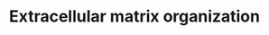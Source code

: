 ---
annotations:
- type: Pathway Ontology
  value: integrin mediated cell-cell signaling pathway
authors:
- ReactomeTeam
- Anwesha
- DeSl
description: The extracellular matrix is a component of all mammalian tissues, a network
  consisting largely of the fibrous proteins collagen, elastin and associated-microfibrils,
  fibronectin and laminins embedded in a viscoelastic gel of anionic proteoglycan
  polymers. It performs many functions in addition to its structural role; as a major
  component of the cellular microenvironment it influences cell behaviours such as
  proliferation, adhesion and migration, and regulates cell differentiation and death
  (Hynes 2009). <br><br>ECM composition is highly heterogeneous and dynamic, being
  constantly remodeled (Frantz et al. 2010) and modulated, largely by matrix metalloproteinases
  (MMPs) and growth factors that bind to the ECM influencing the synthesis, crosslinking
  and degradation of ECM components (Hynes 2009). ECM remodeling is involved in the
  regulation of cell differentiation processes such as the establishment and maintenance
  of stem cell niches, branching morphogenesis, angiogenesis, bone remodeling, and
  wound repair. Redundant mechanisms modulate the expression and function of ECM modifying
  enzymes. Abnormal ECM dynamics can lead to deregulated cell proliferation and invasion,
  failure of cell death, and loss of cell differentiation, resulting in congenital
  defects and pathological processes including tissue fibrosis and cancer.<br><br>Collagen
  is the most abundant fibrous protein within the ECM constituting up to 30% of total
  protein in multicellular animals. Collagen provides tensile strength. It associates
  with elastic fibres, composed of elastin and fibrillin microfibrils, which give
  tissues the ability to recover after stretching. Other ECM proteins such as fibronectin,
  laminins, and matricellular proteins participate as connectors or linking proteins
  (Daley et al. 2008).<br><br>Chondroitin sulfate, dermatan sulfate and keratan sulfate
  proteoglycans are structural components associated with collagen fibrils (Scott
  & Haigh 1985; Scott & Orford 1981), serving to tether the fibril to the surrounding
  matrix. Decorin belongs to the small leucine-rich repeat proteoglycan family (SLRPs)
  which also includes biglycan, fibromodulin, lumican and asporin. All appear to be
  involved in collagen fibril formation and matrix assembly (Ameye & Young 2002).
  <br><br>ECM proteins such as osteonectin (SPARC), osteopontin and thrombospondins
  -1 and -2, collectively referred to as matricellular proteins (reviewed in Mosher
  & Adams 2012) appear to modulate cell-matrix interactions. In general they induce
  de-adhesion, characterized by disruption of focal adhesions and a reorganization
  of actin stress fibers (Bornstein 2009).  Thrombospondin (TS)-1 and -2 bind MMP2.
  The resulting complex is endocytosed by the low-density lipoprotein receptor-related
  protein (LRP), clearing MMP2 from the ECM (Yang et al. 2001).<br><br>Osteopontin
  (SPP1, bone sialoprotein-1) interacts with collagen and fibronectin (Mukherjee et
  al. 1995). It also contains several cell adhesive domains that interact with integrins
  and CD44.<br><br>Aggrecan is the predominant ECM proteoglycan in cartilage (Hardingham
  & Fosang 1992). Its relatives include versican, neurocan and brevican (Iozzo 1998).
  In articular cartilage the major non-fibrous macromolecules are aggrecan, hyaluronan
  and hyaluronan and proteoglycan link protein 1 (HAPLN1). The high negative charge
  density of these molecules leads to the binding of large amounts of water (Bruckner
  2006). Hyaluronan is bound by several large proteoglycans proteoglycans belonging
  to the hyalectan family that form high-molecular weight aggregates (Roughley 2006),
  accounting for the turgid nature of  cartilage. <br><br>The most significant enzymes
  in ECM remodeling are the Matrix Metalloproteinase (MMP) and A disintegrin and metalloproteinase
  with thrombospondin motifs (ADAMTS) families (Cawston & Young 2010). Other notable
  ECM degrading enzymes include plasmin and cathepsin G. Many ECM proteinases are
  initially present as precursors, activated by proteolytic processing. MMP precursors
  include an amino prodomain which masks the catalytic Zn-binding motif (Page-McCawet
  al. 2007). This can be removed by other proteinases, often other MMPs. ECM proteinases
  can be inactivated by degradation, or blocked by inhibitors. Some of these inhibitors,
  including alpha2-macroglobulin, alpha1-proteinase inhibitor, and alpha1-chymotrypsin
  can inhibit a large variety of proteinases (Woessner & Nagase 2000). The tissue
  inhibitors of metalloproteinases (TIMPs) are potent MMP inhibitors (Brew & Nagase
  2010).  View original pathway at [http://www.reactome.org/PathwayBrowser/#DIAGRAM=1474244
  Reactome].
last-edited: 2021-01-25
organisms:
- Homo sapiens
redirect_from:
- /index.php/Pathway:WP2703
- /instance/WP2703
schema-jsonld:
- '@context': https://schema.org/
  '@id': https://wikipathways.github.io/pathways/WP2703.html
  '@type': Dataset
  creator:
    '@type': Organization
    name: WikiPathways
  description: The extracellular matrix is a component of all mammalian tissues, a
    network consisting largely of the fibrous proteins collagen, elastin and associated-microfibrils,
    fibronectin and laminins embedded in a viscoelastic gel of anionic proteoglycan
    polymers. It performs many functions in addition to its structural role; as a
    major component of the cellular microenvironment it influences cell behaviours
    such as proliferation, adhesion and migration, and regulates cell differentiation
    and death (Hynes 2009). <br><br>ECM composition is highly heterogeneous and dynamic,
    being constantly remodeled (Frantz et al. 2010) and modulated, largely by matrix
    metalloproteinases (MMPs) and growth factors that bind to the ECM influencing
    the synthesis, crosslinking and degradation of ECM components (Hynes 2009). ECM
    remodeling is involved in the regulation of cell differentiation processes such
    as the establishment and maintenance of stem cell niches, branching morphogenesis,
    angiogenesis, bone remodeling, and wound repair. Redundant mechanisms modulate
    the expression and function of ECM modifying enzymes. Abnormal ECM dynamics can
    lead to deregulated cell proliferation and invasion, failure of cell death, and
    loss of cell differentiation, resulting in congenital defects and pathological
    processes including tissue fibrosis and cancer.<br><br>Collagen is the most abundant
    fibrous protein within the ECM constituting up to 30% of total protein in multicellular
    animals. Collagen provides tensile strength. It associates with elastic fibres,
    composed of elastin and fibrillin microfibrils, which give tissues the ability
    to recover after stretching. Other ECM proteins such as fibronectin, laminins,
    and matricellular proteins participate as connectors or linking proteins (Daley
    et al. 2008).<br><br>Chondroitin sulfate, dermatan sulfate and keratan sulfate
    proteoglycans are structural components associated with collagen fibrils (Scott
    & Haigh 1985; Scott & Orford 1981), serving to tether the fibril to the surrounding
    matrix. Decorin belongs to the small leucine-rich repeat proteoglycan family (SLRPs)
    which also includes biglycan, fibromodulin, lumican and asporin. All appear to
    be involved in collagen fibril formation and matrix assembly (Ameye & Young 2002).
    <br><br>ECM proteins such as osteonectin (SPARC), osteopontin and thrombospondins
    -1 and -2, collectively referred to as matricellular proteins (reviewed in Mosher
    & Adams 2012) appear to modulate cell-matrix interactions. In general they induce
    de-adhesion, characterized by disruption of focal adhesions and a reorganization
    of actin stress fibers (Bornstein 2009).  Thrombospondin (TS)-1 and -2 bind MMP2.
    The resulting complex is endocytosed by the low-density lipoprotein receptor-related
    protein (LRP), clearing MMP2 from the ECM (Yang et al. 2001).<br><br>Osteopontin
    (SPP1, bone sialoprotein-1) interacts with collagen and fibronectin (Mukherjee
    et al. 1995). It also contains several cell adhesive domains that interact with
    integrins and CD44.<br><br>Aggrecan is the predominant ECM proteoglycan in cartilage
    (Hardingham & Fosang 1992). Its relatives include versican, neurocan and brevican
    (Iozzo 1998). In articular cartilage the major non-fibrous macromolecules are
    aggrecan, hyaluronan and hyaluronan and proteoglycan link protein 1 (HAPLN1).
    The high negative charge density of these molecules leads to the binding of large
    amounts of water (Bruckner 2006). Hyaluronan is bound by several large proteoglycans
    proteoglycans belonging to the hyalectan family that form high-molecular weight
    aggregates (Roughley 2006), accounting for the turgid nature of  cartilage. <br><br>The
    most significant enzymes in ECM remodeling are the Matrix Metalloproteinase (MMP)
    and A disintegrin and metalloproteinase with thrombospondin motifs (ADAMTS) families
    (Cawston & Young 2010). Other notable ECM degrading enzymes include plasmin and
    cathepsin G. Many ECM proteinases are initially present as precursors, activated
    by proteolytic processing. MMP precursors include an amino prodomain which masks
    the catalytic Zn-binding motif (Page-McCawet al. 2007). This can be removed by
    other proteinases, often other MMPs. ECM proteinases can be inactivated by degradation,
    or blocked by inhibitors. Some of these inhibitors, including alpha2-macroglobulin,
    alpha1-proteinase inhibitor, and alpha1-chymotrypsin can inhibit a large variety
    of proteinases (Woessner & Nagase 2000). The tissue inhibitors of metalloproteinases
    (TIMPs) are potent MMP inhibitors (Brew & Nagase 2010).  View original pathway
    at [http://www.reactome.org/PathwayBrowser/#DIAGRAM=1474244 Reactome].
  keywords:
  - 'GalHyl-COL9A1 '
  - gamma-3:Nidogens
  - 'ITGB4 '
  - alphaVbeta6,
  - '3x4Hyp-3Hyp-GalHyl-COL9A1 '
  - 'TNC '
  - 'TNN '
  - Integrin alphaVbeta1
  - VII
  - 'Versican '
  - 'Collagen type IV alpha1.alpha1.alpha2 network '
  - 'MATN3 '
  - 'Mn2+ '
  - Integrin
  - III, V
  - III, VI fibrils
  - fibril:SPARC:Hydroxylapatitie:Ca2+
  - interactors
  - N):Lecticans
  - IBSP
  - matrix
  - Laminin-111:Endostatin dimer
  - 'DSPP(463-1301) '
  - VTN:Collagen types
  - Integrin alpha5beta1
  - Integrin alpha7beta1
  - '3x4Hyp-3Hyp-5Hyl-COL9A2 '
  - '3x4Hyp-5Hyl-COL9A2 '
  - '3x4Hyp-5Hyl-COL9A1 '
  - alpha6beta4:Laminins-332, 511, 521, (211, 221)
  - 'ITGAV(31-1048) '
  - 'DAG1(30-653) '
  - 'CEACAM1 '
  - 'ITGB5 '
  - I,IV,VI
  - alphaVbeta1
  - I
  - Elastic fibre
  - alpha2bbeta3
  - alpha9beta1,
  - Hydroxylapatite
  - 'KS(2),C4S-ACAN '
  - DDR2 dimer
  - 'GlcGalHyl-COL9A2 '
  - 'ADAM15 '
  - 1,2
  - SH3PXD2A:PI(3,4)P2:ADAM12,ADAM15,ADAM19
  - Endostatin dimer
  - '3x4Hyp-3Hyp-GalHyl-COL9A3 '
  - 'KS(2),C6S-ACAN '
  - extracellular
  - Laminins
  - Dystroglycan:Dystrophin:Laminins
  - Tenascin-C hexamer
  - fibrils
  - 'SPARC '
  - 'HA '
  - BGN:Collagen types
  - DSPP(463-1301)
  - Vitronectin:Plasminogen activator inhibitor 1
  - 'Collagen type VII fibril '
  - gamma-1, gamma-3
  - network:Laminin-1
  - 'SERPINE1 '
  - III, IV, V, XI
  - AGRN, HSPG2
  - 'DMP1 '
  - 'PI(3,4)P2 '
  - 'ITGA7(34-1181) '
  - 'MUSK '
  - AGRN:Laminins with
  - 'GalHyl-COL9A3 '
  - FGF2(10-155),
  - HAPLN1
  - fibril:Laminin-332
  - X fibrils
  - '3x4Hyp-3Hyp-COL9A2 '
  - 'Collagen IV '
  - Collagen IV
  - 'Collagen V '
  - Laminins-332, 511,
  - 'LAMA4 '
  - DAG1(30-653)
  - 'ITGA2 '
  - alpha8beta1,
  - 'LAMB3 '
  - 'AGRN(30-2045) '
  - 'KS(2)-FMOD '
  - Laminin network
  - Degradation of the
  - Beta amyloid fibril
  - DDR2 dimer:Collagen
  - Collagen
  - 'NID2 '
  - 'ITGA6(24-1130) '
  - 'NRXN1 '
  - dimer
  - 'Collagen type IV alpha3.alpha4.alpha5 network '
  - '5Hyl-COL9A1 '
  - 'Hydroxylapatite '
  - 'Collagen type XI fibril '
  - N)
  - 'TGFB2 '
  - 'Collagen type VI fibril '
  - Collagen type I, II,
  - 'KS(2),CSE-ACAN '
  - 'TGFB3 '
  - networks:Collagen
  - DCN:Collagen type I,
  - 'TNR '
  - Integrin cell
  - 'Collagen type IV alpha1.alpha2.alpha5.alpha6 network '
  - 'ITGB6 '
  - TGF beta
  - alpha7beta1:Laminin-211, 221, 411, 512, 521
  - '3x4Hyp-3Hyp-GlcGalHyl-COL9A2 '
  - Integrins
  - AGRN(30-2045)
  - IV, V, XI fibrils
  - 'ITGAX '
  - 'IBSP '
  - 'COL9A3 '
  - Collagen type IV
  - 'COL18A1(1572-11754) '
  - '3x4Hyp-3Hyp-5Hyl-COL9A1 '
  - surface
  - '3x4Hyp-GlcGalHyl-COL9A1 '
  - 'COL9A2 '
  - HSPG2:FGF2(10-155),
  - '5Hyl-COL9A3 '
  - interactions
  - II, III
  - '3x4Hyp-3Hyp-COL9A1 '
  - 'LAMC3 '
  - Collagen type
  - fibril
  - 'Ca2+ '
  - SLRPs
  - Sulfatide
  - II, III, VI fibrils
  - 'LAMA2 '
  - Ca2+
  - Fibronectn matrix,
  - SH3PXD2A:PI(3,4)P2
  - Laminin-211, 221,
  - Collagen type I
  - 'PTPRS '
  - 'DDR1 '
  - FN1(32-2386):Collagen types I-V, VII
  - NTN4
  - NRXN1
  - type I, II, III, V,
  - 'GlcGalHyl-COL9A3 '
  - SERPINE1
  - gamma-1
  - 'PDGFA '
  - Dystroglycan:NRXN1
  - Dystroglycan
  - 'Sulfatide '
  - AGRN:Beta amyloid
  - NCAM1, PTPRS
  - 'TGFB1 '
  - Laminins:Sulfatide
  - Transthyretin
  - FN1(32-2386)
  - Aggrecan:HA:HAPLN1
  - ADAM12,ADAM15,ADAM19
  - Collagen type VII
  - HSPG2:Dystroglycan
  - Tenascins C, R, (X,
  - SPARC
  - TNC:Integrin
  - 'ITGA9 '
  - 'NID1 '
  - 'Fibronectin matrix '
  - 'HSPG2(22-4391) '
  - 'Collagen type I fibre '
  - alpha6beta1:Laminin-211, 221, 332, 411, 512, 521
  - Collagen formation
  - 521, (211, 221)
  - Aggrecan
  - 'FGF2(10-155) '
  - alpha6beta1,
  - alphVbeta3
  - 'MATN1 '
  - 'ITGB1 '
  - Integrin alpha2beta1
  - DCN
  - Laminins with
  - COMP pentamer:COMP
  - 'ITGA2B(32-1039) '
  - Nidogens 1, 2
  - Integrin alpha6beta1
  - alphaVbeta1,
  - 'COMP '
  - 'ITGA3(33-1051) '
  - Integrin alphaVbeta3
  - alphaVbeta3,
  - 'GalHyl-COL9A2 '
  - '3x4Hyp-COL9A1 '
  - alpha2beta1:Laminin-332
  - type I, II, III,
  - DSPP(463-1301):Integrin alphaVbeta1
  - IBSP:Collagen type I
  - '3x4Hyp-GalHyl-COL9A1 '
  - 'C4S-BGN '
  - Lecticans
  - alpha2beta1,
  - Syndecan
  - gamma-3:Nidogens:HSPG2
  - 'ITGB3 '
  - homodimer
  - '3x4Hyp-GalHyl-COL9A3 '
  - formation
  - DMD
  - Collagen types II,
  - N):Fibronectin
  - II,III,V
  - '3x4Hyp-3Hyp-5Hyl-COL9A3 '
  - '3x4Hyp-3Hyp-GalHyl-COL9A2 '
  - 'LUM '
  - 'ITGA1 '
  - AGRN:Alpha-dystroglycan
  - I, VI, (IX)
  - 'Brevican '
  - 'NCAM1 '
  - 'MATN4 '
  - '3Hyp-4Hyp-COL9A3 '
  - 'Beta amyloid fibril '
  - 'Aggrecan '
  - 411, 512, 521
  - AGRN:LRP4:MUSK
  - 'Collagen type VI network '
  - HA
  - FN1 dimer
  - NTN4:Laminins with
  - alphaVbeta5,
  - 'ASPN '
  - homodimer, PDGFB
  - alpha-1, -2 or
  - 'TTR '
  - '3x4Hyp-GlcGalHyl-COL9A3 '
  - Collagen types I-V,
  - VTN:Integrins
  - 'CSE-BGN '
  - '5Hyl-COL9A2 '
  - 'FN1(32-2386) '
  - 'VTN '
  - 'SH3PXD2A '
  - 'Collagen type X fibril '
  - -5:HSPG2(22-4391)
  - '3x4Hyp-3Hyp-GlcGalHyl-COL9A3 '
  - VTN
  - 'CEACAM6 '
  - 'NTN4 '
  - '3x4Hyp-3Hyp-GlcGalHyl-COL9A1 '
  - 'LAMB2 '
  - type VII fibril
  - DDR1 dimer
  - 'ITGA8(39-1063) '
  - 332, 411, 512, 521
  - Dystroglycan:AGRN:HSPG2
  - alpha3beta1,
  - '3x4Hyp-5Hyl-COL9A3 '
  - gamma-1,
  - 'LAMA1 '
  - Laminin-111
  - type
  - LRP4:MUSK
  - alpha1beta1,
  - III, V, X fibrils
  - alphaXbeta1
  - Laminin-332
  - 'LAMA5 '
  - alpha-1, -2 or -5
  - 'Collagen type I fibril '
  - 'CEACAM8 '
  - alpha7beta1,
  - 'Neurocan '
  - '3x4Hyp-GalHyl-COL9A2 '
  - 'LAMC1 '
  - VTN:Collagen type
  - 'BGN '
  - '3x4Hyp-COL9A2 '
  - 'ADAM12 '
  - AGRN:NCAM1, PTPRS
  - 'LAMC2 '
  - 'LRP4 '
  - DMP1:Integrin
  - HSPG2(22-4391)
  - On the basis of their fibre architecture in tissues, the genetically distinct
    collagens have been divided into subgroups. Group 1 collagens have uninterrupted
    triple-helical domains of about 300 nm, forming large extracellular fibrils. They
    are referred to as the fibril-forming collagens, consisting of collagens types
    I, II, III, V, XI, XXIV and XXVII.  Group 2 collagens are types IV and VII, which
    have extended triple helices (>350 nm) with imperfections in the Gly-X-Y repeat
    sequences. Group 3 are the short-chain collagens. These have two subgroups. Group
    3A have continuous triple-helical domains (type VI, VIII and X). Group 3B have
    interrupted triple-helical domains, referred to as the fibril-associated collagens
    with interrupted triple helices (FACIT collagens, Shaw & Olsen 1991). FACITs include
    collagen IX, XII, XIV, XVI, XIX, XX, XXI, XXII and XXVI plus the transmembrane
    collagens (XIII, XVII, XXIII and XXV) and the multiple triple helix domains and
    interruptions (Multiplexin) collagens XV and XVIII (Myllyharju & Kivirikko 2004).  The
    non-collagenous domains of collagens have regulatory functions; several are biologically
    active when cleaved from the main peptide chain. Fibrillar collagen peptides all
    have a large triple helical domain (COL1) bordered by N and C terminal extensions,
    called the N- and C-propeptides, which are cleaved prior to formation of the collagen
    fibril. The intact form is referred to as a collagen propeptide, not procollagen,
    which is used to refer to the trimeric triple-helical precursor of collagen before
    the propeptides are removed. The C-propeptide, also called the NC1 domain, directs
    chain association during assembly of the procollagen molecule from its three constituent
    alpha chains (Hulmes 2002).<br><br>Fibril forming collagens are the most familiar
    and best studied subgroup. Collagen fibres are aggregates or bundles of collagen
    fibrils, which are themselves polymers of tropocollagen complexes, each consisting
    of three polypeptide chains known as alpha chains. Tropocollagens are considered
    the subunit of larger collagen structures. They are approximately 300 nm long
    and 1.5 nm in diameter, with a left-handed triple-helical structure, which becomes
    twisted into a right-handed coiled-coil 'super helix' in the collagen fibril.
    Tropocollagens in the extracellular space polymerize spontaneously with regularly
    staggered ends (Hulmes 2002). In fibrillar collagens the molecules are staggered
    by about 67 nm, a unit known as D that changes depending upon the hydration state.
    Each D-period contains slightly more than four collagen molecules so that every
    D-period repeat of the microfibril has a region containing five molecules in cross-section,
    called the 'overlap', and a region containing only four molecules, called the
    'gap'. The triple-helices are arranged in a hexagonal or quasi-hexagonal array
    in cross-section, in both the gap and overlap regions (Orgel et al. 2006). Collagen
    molecules cross-link covalently to each other via lysine and hydroxylysine side
    chains. These cross-links are unusual, occuring only in collagen and elastin,
    a related protein.<br><br>The macromolecular structures of collagen are diverse.
    Several group 3 collagens associate with larger collagen fibers, serving as molecular
    bridges which stabilize the organization of the extracellular matrix. Type IV
    collagen is arranged in an interlacing network within the dermal-epidermal junction
    and vascular basement membranes. Type VI collagen forms distinct microfibrils
    called beaded filaments. Type VII collagen forms anchoring fibrils. Type VIII
    and X collagens form hexagonal networks. Type XVII collagen is a component of
    hemidesmosomes where it is complexed wtih alpha6Beta4 integrin, plectin, and laminin-332
    (de Pereda et al. 2009). Type XXIX collagen has been recently reported to be a
    putative epidermal collagen with highest expression in suprabasal layers (Soderhall
    et al. 2007). Collagen fibrils/aggregates arranged in varying combinations and
    concentrations in different tissues provide specific tissue properties. In bone,
    collagen triple helices lie in a parallel, staggered array with 40 nm gaps between
    the ends of the tropocollagen subunits, which probably serve as nucleation sites
    for the deposition of  crystals of the mineral component, hydroxyapatite (Ca10(PO4)6(OH)2)
    with some phosphate. Collagen structure affects cell-cell and cell-matrix communication,
    tissue construction in growth and repair, and is changed in development and disease
    (Sweeney et al. 2006, Twardowski et al. 2007). A single collagen fibril can be
    heterogeneous along its axis, with significantly different mechanical properties
    in the gap and overlap regions, correlating with the different molecular organizations
    in these regions (Minary-Jolandan & Yu 2009).
  - alpha5beta1:FN1
  - COMP interactors
  - gamma-3:Nidogens:Collagen type IV network
  - DDR1 dimer:Collagen
  - BGN
  - 'ITGA5(42-894) '
  - Collagen types I,
  - 'DMD '
  - 'DCN '
  - III
  - with
  - 'DAG1(654-895) '
  - alpha5beta1:Fibronectin matrix
  - tetramer, PDGFA
  - CEACAM heterodimer
  - SLRPs:TGF beta
  - 'C6S-BGN '
  - Mn2+
  - 'LAMB1 '
  - 'Collagen type II fibril '
  - 'DDR2 '
  - 'PDGFB (82-190) '
  - Fibronectin matrix
  - 'COL9A1 '
  - 'GlcGalHyl-COL9A1 '
  - alphaVbeta1:Laminin-111
  - COMP pentamer
  - 'LAMA3 '
  - 'Syndecans bind a wide variety of soluble and insoluble ligands, inckluding extracellular
    matrix components, cell adhesion molecules, growth factors, cytokines, and proteinases.
    As the cleaved ectodomains of syndecans retain the ability to bind ligands, ectodomain
    shedding is a mechanism for releasing soluble effectors that may compete for ligands
    with their cell-bound counterparts (Kainulainen et al. 1998). Shed  ectodomains
    are found in inflammatory fluids (Subramanian et al. 1997) and may induce the
    proliferation of cancer cells (Maeda et al. 2004). '
  - 'HAPLN1 '
  - '3x4Hyp-COL9A3 '
  - VI, (IX)
  - 'ADAM19 '
  - alpha6beta4
  - DMP1
  - 'Collagen type III fibril '
  - '3x4Hyp-GlcGalHyl-COL9A2 '
  - 'TNXB '
  license: CC0
  name: Extracellular matrix organization
seo: CreativeWork
title: Extracellular matrix organization
wpid: WP2703
---